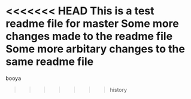 <<<<<<< HEAD
This is a test readme file for master
Some more changes made to the readme file
Some more arbitary changes to the same readme file
=======
booya
>>>>>>> history
